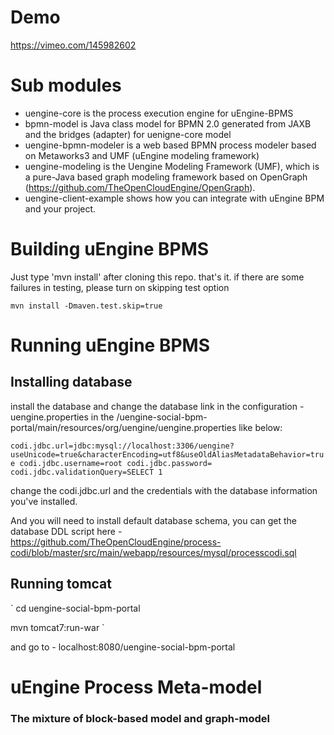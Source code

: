 # Demo

https://vimeo.com/145982602


# Sub modules

* uengine-core is the process execution engine for uEngine-BPMS
* bpmn-model is Java class model for BPMN 2.0 generated from JAXB and the bridges (adapter) for uenigne-core model
* uengine-bpmn-modeler is a web based BPMN process modeler based on Metaworks3 and UMF (uEngine modeling framework)
* uengine-modeling is the Uengine Modeling Framework (UMF), which is a pure-Java based graph modeling framework based on OpenGraph (https://github.com/TheOpenCloudEngine/OpenGraph).
* uengine-client-example shows how you can integrate with uEngine BPM and your project.


# Building uEngine BPMS

Just type 'mvn install' after cloning this repo. that's it.
if there are some failures in testing, please turn on skipping test option

`
mvn install -Dmaven.test.skip=true
`

# Running uEngine BPMS

## Installing database
 install the database and change the database link in the configuration - uengine.properties in the <home>/uengine-social-bpm-portal/main/resources/org/uengine/uengine.properties like below:

`
codi.jdbc.url=jdbc:mysql://localhost:3306/uengine?useUnicode=true&characterEncoding=utf8&useOldAliasMetadataBehavior=true
codi.jdbc.username=root
codi.jdbc.password=
codi.jdbc.validationQuery=SELECT 1
`

change the codi.jdbc.url and the credentials with the database information you've installed.

And you will need to install default database schema, you can get the database DDL script here - https://github.com/TheOpenCloudEngine/process-codi/blob/master/src/main/webapp/resources/mysql/processcodi.sql

## Running tomcat

`
cd uengine-social-bpm-portal

mvn tomcat7:run-war
`

and go to - localhost:8080/uengine-social-bpm-portal


# uEngine Process Meta-model

### The mixture of block-based model and graph-model  




